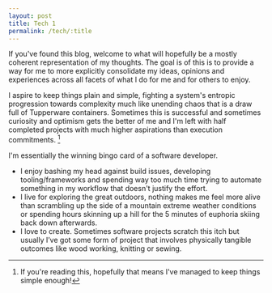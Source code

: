 ```yaml
---
layout: post
title: Tech 1
permalink: /tech/:title
---
```


If you've found this blog, welcome to what will hopefully be a mostly coherent representation of my thoughts. The goal is of this is to provide a way for me to more explicitly consolidate my ideas, opinions and experiences across all facets of what I do for me and for others to enjoy.

I aspire to keep things plain and simple, fighting a system's entropic progression towards complexity much like unending chaos that is a draw full of Tupperware containers. Sometimes this is successful and sometimes curiosity and optimism gets the better of me and I'm left with half completed projects with much higher aspirations than execution commitments. [^1]

[^1]: If you're reading this, hopefully that means I've managed to keep things simple enough!

I'm essentially the winning bingo card of a software developer.
- I enjoy bashing my head against build issues, developing tooling/frameworks and spending way too much time trying to automate something in my workflow that doesn't justify the effort.
- I live for exploring the great outdoors, nothing makes me feel more alive than scrambling up the side of a mountain extreme weather conditions or spending hours skinning up a hill for the 5 minutes of euphoria skiing back down afterwards. 
- I love to create. Sometimes software projects scratch this itch but usually I’ve got some form of project that involves physically tangible outcomes like wood working, knitting or sewing. 


